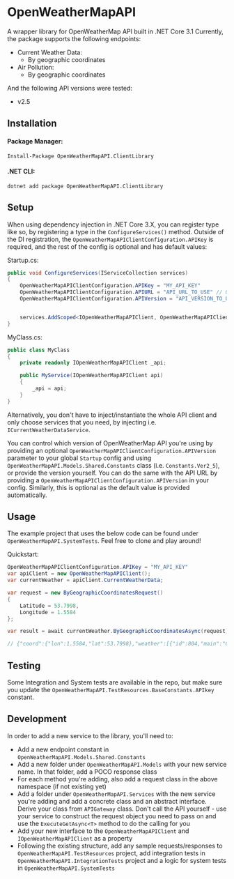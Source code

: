 ﻿
# OpenWeatherMapAPI
A wrapper library for OpenWeatherMap API built in .NET Core 3.1
Currently, the package supports the following endpoints:
- Current Weather Data:
	- By geographic coordinates
- Air Pollution:
	- By geographic coordinates

And the following API versions were tested:
- v2.5

## Installation

#### Package Manager:
`Install-Package OpenWeatherMapAPI.ClientLibrary`
#### .NET CLI:
`dotnet add package OpenWeatherMapAPI.ClientLibrary`

## Setup

When using dependency injection in .NET Core 3.X, you can register type like so, by registering a type in the ```ConfigureServices()``` method. Outside of the DI registration, the `OpenWeatherMapAPIClientConfiguration.APIKey` is required, and the rest of the config is optional and has default values:

Startup.cs:
```csharp
public void ConfigureServices(IServiceCollection services)
{
	OpenWeatherMapAPIClientConfiguration.APIKey = "MY_API_KEY"
	OpenWeatherMapAPIClientConfiguration.APIURL = "API_URL_TO_USE" // OPTIONAL
	OpenWeatherMapAPIClientConfiguration.APIVersion = "API_VERSION_TO_USE" // OPTIONAL


	services.AddScoped<IOpenWeatherMapAPIClient, OpenWeatherMapAPIClient>();
}
```

MyClass.cs:

```csharp
public class MyClass
{
	private readonly IOpenWeatherMapAPIClient _api;

	public MyService(IOpenWeatherMapAPIClient api)
	{
		_api = api;
	}
}
```

Alternatively, you don't have to inject/instantiate the whole API client and only choose services that you need, by injecting i.e. `ICurrentWeatherDataService`.

You can control which version of OpenWeatherMap API you're using by providing an optional `OpenWeatherMapAPIClientConfiguration.APIVersion` parameter to your global `Startup` config and using `OpenWeatherMapAPI.Models.Shared.Constants` class (i.e. `Constants.Ver2_5`), or provide the version yourself. You can do the same with the API URL by providing a `OpenWeatherMapAPIClientConfiguration.APIVersion` in your config. Similarly, this is optional as the default value is provided automatically.

## Usage

The example project that uses the below code can be found under `OpenWeatherMapAPI.SystemTests`. Feel free to clone and play around!

Quickstart:

```csharp
OpenWeatherMapAPIClientConfiguration.APIKey = "MY_API_KEY"
var apiClient = new OpenWeatherMapAPIClient();
var currentWeather = apiClient.CurrentWeatherData;

var request = new ByGeographicCoordinatesRequest()
{
	Latitude = 53.7998,
	Longitude = 1.5584
};

var result = await currentWeather.ByGeographicCoordinatesAsync(request);

// {"coord":{"lon":1.5584,"lat":53.7998},"weather":[{"id":804,"main":"Clouds","description":"overcast clouds","icon":"04d"}],"base":"stations","main":{"temp":286.48,"feels_like":286.11,"temp_min":286.48,"temp_max":286.48,"pressure":1015,"humidity":86},"visibility":10000,"wind":{"speed":9.68,"deg":180},"clouds":{"all":100},"dt":1634563421,"sys":{"type":2,"id":2029944,"country":"GB","sunrise":1634538410,"sunset":1634575838},"timezone":0,"id":2650519,"name":"Easington","cod":200}

```
## Testing

Some Integration and System tests are available in the repo, but make sure you update the `OpenWeatherMapAPI.TestResources.BaseConstants.APIkey` constant.


## Development

In order to add a new service to the library, you'll need to:
- Add a new endpoint constant in `OpenWeatherMapAPI.Models.Shared.Constants`
- Add a new folder under `OpenWeatherMapAPI.Models` with your new service name. In that folder, add a POCO response class
- For each method you're adding, also add a request class in the above namespace (if not existing yet)
- Add a folder under `OpenWeatherMapAPI.Services` with the new service you're adding and add a concrete class and an abstract interface. Derive your class from `APIGateway` class. Don't call the API yourself - use your service to construct the request object you need to pass on and use the `ExecuteGetAsync<T>` method to do the calling for you
- Add your new interface to the `OpenWeatherMapAPIClient` and `IOpenWeatherMapAPIClient` as a property
- Following the existing structure, add any sample requests/responses to `OpenWeatherMapAPI.TestResources` project, add integration tests in `OpenWeatherMapAPI.IntegrationTests` project and a logic for system tests in `OpenWeatherMapAPI.SystemTests`

